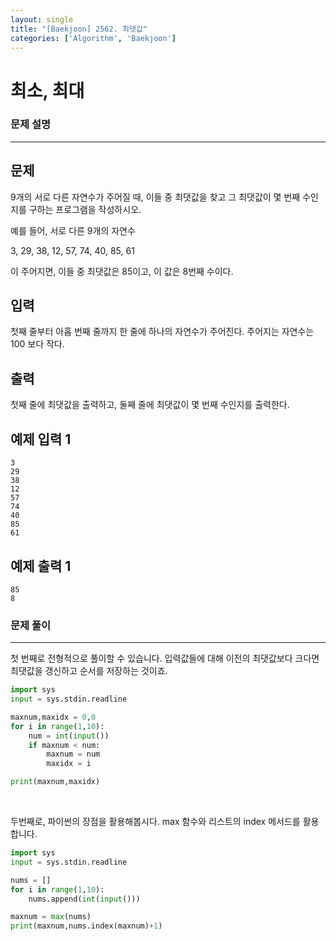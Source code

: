 ```yaml
---
layout: single
title: "[Baekjoon] 2562. 최댓값"
categories: ['Algorithm', 'Baekjoon']
---
```




# 최소, 최대

### 문제 설명

---

## 문제

9개의 서로 다른 자연수가 주어질 때, 이들 중 최댓값을 찾고 그 최댓값이 몇 번째 수인지를 구하는 프로그램을 작성하시오.

예를 들어, 서로 다른 9개의 자연수

3, 29, 38, 12, 57, 74, 40, 85, 61

이 주어지면, 이들 중 최댓값은 85이고, 이 값은 8번째 수이다.

## 입력

첫째 줄부터 아홉 번째 줄까지 한 줄에 하나의 자연수가 주어진다. 주어지는 자연수는 100 보다 작다.

## 출력

첫째 줄에 최댓값을 출력하고, 둘째 줄에 최댓값이 몇 번째 수인지를 출력한다.

## 예제 입력 1 

```
3
29
38
12
57
74
40
85
61
```

## 예제 출력 1 

```
85
8
```

### 문제 풀이

---

 첫 번째로 전형적으로 풀이할 수 있습니다. 입력값들에 대해 이전의 최댓값보다 크다면 최댓값을 갱신하고 순서를 저장하는 것이죠. 

```python
import sys
input = sys.stdin.readline

maxnum,maxidx = 0,0
for i in range(1,10): 
    num = int(input())
    if maxnum < num: 
        maxnum = num
        maxidx = i

print(maxnum,maxidx)
```

<br>

두번째로, 파이썬의 장점을 활용해봅시다. max 함수와 리스트의 index 메서드를 활용합니다. 

```python
import sys
input = sys.stdin.readline

nums = []
for i in range(1,10): 
    nums.append(int(input()))

maxnum = max(nums)
print(maxnum,nums.index(maxnum)+1)
```



